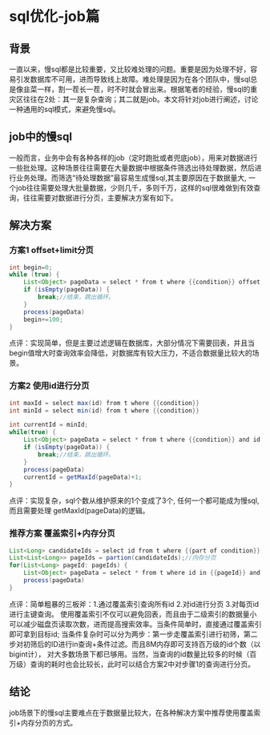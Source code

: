 # sql优化-job篇
## 背景
一直以来，慢sql都是比较重要，又比较难处理的问题。重要是因为处理不好，容易引发数据库不可用，进而导致线上故障。难处理是因为在各个团队中，慢sql总是像韭菜一样，割一茬长一茬，时不时就会冒出来。根据笔者的经验，慢sql的重灾区往往在2处：其一是复杂查询；其二就是job。本文将针对job进行阐述，讨论一种通用的sql模式，来避免慢sql。

## job中的慢sql
一般而言，业务中会有各种各样的job（定时跑批或者兜底job），用来对数据进行一些批处理。这种场景往往需要在大量数据中根据条件筛选出待处理数据，然后进行业务处理。而筛选“待处理数据”最容易生成慢sql,其主要原因在于数据量大, 一个job往往需要处理大批量数据，少则几千，多则千万，这样的sql很难做到有效查询，往往需要对数据进行分页，主要解决方案有如下。

## 解决方案
### 方案1 offset+limit分页
```java
int begin=0;
while (true) {
	List<Object> pageData = select * from t where {{condition}} offset {{begin}}, limit 100
	if (isEmpty(pageData)) {
		break;//结束，跳出循环。
	}
	process(pageData)
	begin+=100;
}
```
点评：实现简单，但是主要过滤逻辑在数据库，大部分情况下需要回表，并且当begin值增大时查询效率会降低，对数据库有较大压力，不适合数据量比较大的场景。

### 方案2 使用id进行分页
```java
int maxId = select max(id) from t where {{condition}}
int minId = select min(id) from t where {{condition}}

int currentId = minId;
while(true) {
	List<Object> pageData = select * from t where {{condition}} and id >= {{minId}} and id< {{maxId}} limit 100
	if (isEmpty(pageData)) {
		break;//结束，跳出循环。
	}
	process(pageData)
	currentId = getMaxId(pageData)+1;
}

```
点评：实现复杂，sql个数从维护原来的1个变成了3个, 任何一个都可能成为慢sql, 而且需要处理 getMaxId(pageData)的逻辑。

### 推荐方案 覆盖索引+内存分页
```java
List<Long> candidateIds = select id from t where {{part of condition}}; //通过覆盖索引查询符合条件或符合部分条件的id
List<List<Long>> pageIds = partion(candidateIds);//内存分页
for(List<Long> pageId: pageIds) {
	List<Object> pageData = select * from t where id in {{pageId}} and {{other condition}}; //通过主键查询+条件过滤, 也可在内存进行过滤。
	process(pageData)
}

```
点评：简单粗暴的三板斧：1.通过覆盖索引查询所有id 2.对id进行分页 3.对每页id进行主键查询。 使用覆盖索引不仅可以避免回表，而且由于二级索引的数据量小可以减少磁盘页读取次数，进而提高搜索效率。当条件简单时，直接通过覆盖索引即可拿到目标id; 当条件复杂时可以分为两步：第一步走覆盖索引进行初筛，第二步对初筛后的ID进行in查询+条件过滤。而且8M内存即可支持百万级的id个数（以bigint计）， 对大多数场景下都已够用。当然，当查询的id数量比较多的时候（百万级）查询的耗时也会比较长，此时可以结合方案2中对步骤1的查询进行分页。

## 结论
job场景下的慢sql主要难点在于数据量比较大，在各种解决方案中推荐使用覆盖索引+内存分页的方式。
